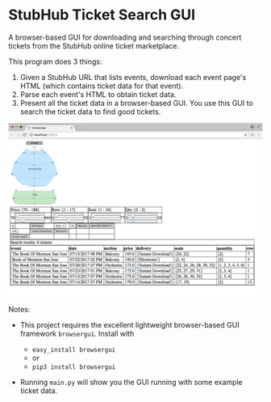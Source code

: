 # StubHub Ticket Search GUI

A browser-based GUI for downloading and searching through concert tickets from the StubHub online ticket marketplace.


This program does 3 things:

1. Given a StubHub URL that lists events, download each event page's HTML (which contains ticket data for that event).
2. Parse each event's HTML to obtain ticket data.
3. Present all the ticket data in a browser-based GUI. You use this GUI to search the ticket data to find good tickets.

![alt txt](Images/browsergui-ticket-search.png)

Notes:

- This project requires the excellent lightweight browser-based GUI framework `browsergui`. Install with 
    - `easy_install browsergui`
    - or
    - `pip3 install browsergui`

- Running `main.py` will show you the GUI running with some example ticket data.

